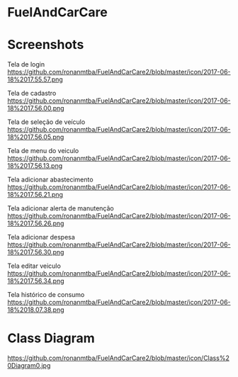 # FuelAndCarCare

# Screenshots

Tela de login
https://github.com/ronanmtba/FuelAndCarCare2/blob/master/icon/2017-06-18%2017.55.57.png

Tela de cadastro
https://github.com/ronanmtba/FuelAndCarCare2/blob/master/icon/2017-06-18%2017.56.00.png

Tela de seleção de veículo
https://github.com/ronanmtba/FuelAndCarCare2/blob/master/icon/2017-06-18%2017.56.05.png

Tela de menu do veiculo
https://github.com/ronanmtba/FuelAndCarCare2/blob/master/icon/2017-06-18%2017.56.13.png

Tela adicionar abastecimento
https://github.com/ronanmtba/FuelAndCarCare2/blob/master/icon/2017-06-18%2017.56.21.png

Tela adicionar alerta de manutenção
https://github.com/ronanmtba/FuelAndCarCare2/blob/master/icon/2017-06-18%2017.56.26.png

Tela adicionar despesa
https://github.com/ronanmtba/FuelAndCarCare2/blob/master/icon/2017-06-18%2017.56.30.png

Tela editar veiculo
https://github.com/ronanmtba/FuelAndCarCare2/blob/master/icon/2017-06-18%2017.56.34.png

Tela histórico de consumo
https://github.com/ronanmtba/FuelAndCarCare2/blob/master/icon/2017-06-18%2018.07.38.png

# Class Diagram
https://github.com/ronanmtba/FuelAndCarCare2/blob/master/icon/Class%20Diagram0.jpg

